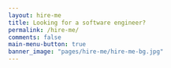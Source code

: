 ```yaml
---
layout: hire-me
title: Looking for a software engineer?
permalink: /hire-me/
comments: false
main-menu-button: true
banner_image: "pages/hire-me/hire-me-bg.jpg"
---
```

